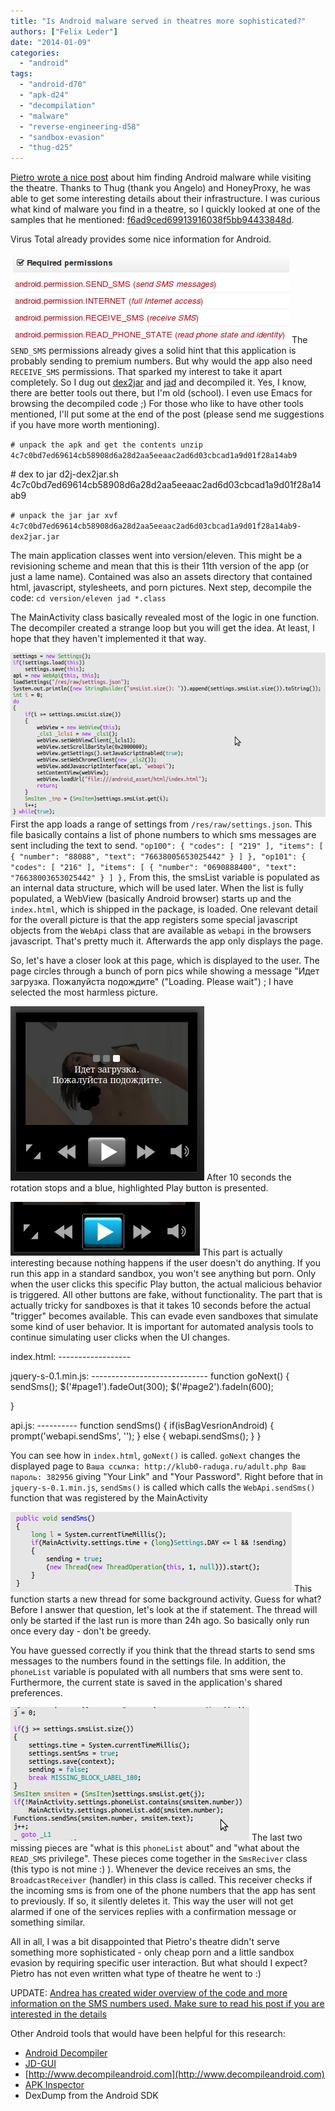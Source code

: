 ```yaml
---
title: "Is Android malware served in theatres more sophisticated?"
authors: ["Felix Leder"]
date: "2014-01-09"
categories: 
  - "android"
tags: 
  - "android-d70"
  - "apk-d24"
  - "decompilation"
  - "malware"
  - "reverse-engineering-d58"
  - "sandbox-evasion"
  - "thug-d25"
---
```


[Pietro wrote a nice post](/node/1080) about him finding Android malware while visiting the theatre. Thanks to Thug (thank you Angelo) and HoneyProxy, he was able to get some interesting details about their infrastructure. I was curious what kind of malware you find in a theatre, so I quickly looked at one of the samples that he mentioned: [f6ad9ced69913916038f5bb94433848d](https://www.virustotal.com/it/file/4c7c0bd7ed69614cb58908d6a28d2aa5eeaac2ad6d03cbcad1a9d01f28a14ab9/analysis/).

Virus Total already provides some nice information for Android.

![](images/drupal_image_1082.png) The `SEND_SMS` permissions already gives a solid hint that this application is probably sending to premium numbers. But why would the app also need `RECEIVE_SMS` permissions. That sparked my interest to take it apart completely. So I dug out [dex2jar](http://code.google.com/p/dex2jar/) and [jad](http://varaneckas.com/jad/) and decompiled it. Yes, I know, there are better tools out there, but I'm old (school). I even use Emacs for browsing the decompiled code ;) For those who like to have other tools mentioned, I'll put some at the end of the post (please send me suggestions if you have more worth mentioning).

`# unpack the apk and get the contents unzip 4c7c0bd7ed69614cb58908d6a28d2aa5eeaac2ad6d03cbcad1a9d01f28a14ab9`

\# dex to jar d2j-dex2jar.sh 4c7c0bd7ed69614cb58908d6a28d2aa5eeaac2ad6d03cbcad1a9d01f28a14ab9

`# unpack the jar jar xvf 4c7c0bd7ed69614cb58908d6a28d2aa5eeaac2ad6d03cbcad1a9d01f28a14ab9-dex2jar.jar`

The main application classes went into version/eleven. This might be a revisioning scheme and mean that this is their 11th version of the app (or just a lame name). Contained was also an assets directory that contained html, javascript, stylesheets, and porn pictures. Next step, decompile the code: `cd version/eleven jad *.class`

The MainActivity class basically revealed most of the logic in one function. The decompiler created a strange loop but you will get the idea. At least, I hope that they haven't implemented it that way.

![](images/drupal_image_1083.png) First the app loads a range of settings from `/res/raw/settings.json`. This file basically contains a list of phone numbers to which sms messages are sent including the text to send. ` "op100": { "codes": [ "219" ], "items": [ { "number": "88088", "text": "76638005653025442" } ] }, "op101": { "codes": [ "216" ], "items": [ { "number": "0690888400", "text": "76638003653025442" } ] }, ` From this, the smsList variable is populated as an internal data structure, which will be used later. When the list is fully populated, a WebView (basically Android browser) starts up and the `index.html`, which is shipped in the package, is loaded. One relevant detail for the overall picture is that the app registers some special javascript objects from the `WebApi` class that are available as `webapi` in the browsers javascript. That's pretty much it. Afterwards the app only displays the page.

So, let's have a closer look at this page, which is displayed to the user. The page circles through a bunch of porn pics while showing a message "Идет загрузка. Пожалуйста подождите" ("Loading. Please wait") ; I have selected the most harmless picture.

![](images/drupal_image_1084.png) After 10 seconds the rotation stops and a blue, highlighted Play button is presented.

![](images/drupal_image_1085.png) This part is actually interesting because nothing happens if the user doesn't do anything. If you run this app in a standard sandbox, you won't see anything but porn. Only when the user clicks this specific Play button, the actual malicious behavior is triggered. All other buttons are fake, without functionality. The part that is actually tricky for sandboxes is that it takes 10 seconds before the actual "trigger" becomes available. This can evade even sandboxes that simulate some kind of user behavior. It is important for automated analysis tools to continue simulating user clicks when the UI changes.

index.html: ------------------

jquery-s-0.1.min.js: ----------------------------- function goNext() { sendSms(); $('#page1').fadeOut(300); $('#page2').fadeIn(600);

}

api.js: ---------- function sendSms() { if(isBagVesrionAndroid) { prompt('webapi.sendSms', ''); } else { webapi.sendSms(); } }

You can see how in `index.html`, `goNext()` is called. `goNext` changes the displayed page to `Ваша ссылка: http://klub0-raduga.ru/adult.php Ваш пароль: 382956` giving "Your Link" and "Your Password". Right before that in `jquery-s-0.1.min.js`, `sendSms()` is called which calls the `WebApi.sendSms()` function that was registered by the MainActivity

![](images/drupal_image_1086.png) This function starts a new thread for some background activity. Guess for what? Before I answer that question, let's look at the if statement. The thread will only be started if the last run is more than 24h ago. So basically only run once every day - don't be greedy.

You have guessed correctly if you think that the thread starts to send sms messages to the numbers found in the settings file. In addition, the `phoneList` variable is populated with all numbers that sms were sent to. Furthermore, the current state is saved in the application's shared preferences.

![](images/drupal_image_1087.png) The last two missing pieces are "what is this `phoneList` about" and "what about the `READ_SMS` privilege". These pieces come together in the `SmsReciver` class (this typo is not mine :) ). Whenever the device receives an sms, the `BroadcastReceiver` (handler) in this class is called. This receiver checks if the incoming sms is from one of the phone numbers that the app has sent to previously. If so, it silently deletes it. This way the user will not get alarmed if one of the services replies with a confirmation message or something similar.

All in all, I was a bit disappointed that Pietro's theatre didn't serve something more sophisticated - only cheap porn and a little sandbox evasion by requiring specific user interaction. But what should I expect? Pietro has not even written what type of theatre he went to :)

UPDATE: [Andrea has created wider overview of the code and more information on the SMS numbers used. Make sure to read his post if you are interested in the details](https://www.honeynet.org/node/1104)

Other Android tools that would have been helpful for this research:

- [Android Decompiler](http://www.android-decompiler.com)
- [JD-GUI](http://jd.benow.ca/)
- [http://www.decompileandroid.com](http://www.decompileandroid.com)
- [APK Inspector](https://www.honeynet.org/project/APKinspector)
- DexDump from the Android SDK
